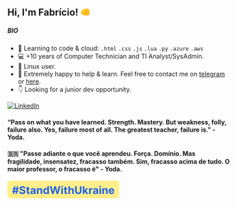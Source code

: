 
## Hi, I'm Fabrício! <img src="https://raw.githubusercontent.com/fabrjcio/fabrjcio/main/images/thumb.gif" width="22px">

##### BIO
- 🌱 Learning to code & cloud: `.html` `.css`  `.js` `.lua` `.py` `.azure` `.aws`
- 💻 +10 years of Computer Technician and TI Analyst/SysAdmin.
- 🐧 Linux user. 
- 🤝 Extremely happy to help & learn. Feel free to contact me on [telegram](https://telegram.me/fabrjcio) or [here](https://github.com/fabrjcio/fabrjcio/issues/1).
- 👇 Looking for a junior dev opportunity.

[![LinkedIn](https://img.shields.io/badge/LinkedIn-0077B5?style=for-the-badge&logo=linkedin&logoColor=white)](www.linkedin.com/in/fsousati)
<br>

#### “Pass on what you have learned. Strength. Mastery. But weakness, folly, failure also. Yes, failure most of all. The greatest teacher, failure is." - Yoda.

#### :brazil: "Passe adiante o que você aprendeu. Força. Domínio. Mas fragilidade, insensatez, fracasso também. Sim, fracasso acima de tudo. O maior professor, o fracasso é" - Yoda. 

[![Stand With Ukraine](https://raw.githubusercontent.com/vshymanskyy/StandWithUkraine/main/badges/StandWithUkraine.svg)](https://stand-with-ukraine.pp.ua)

